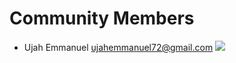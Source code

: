 # Community Members 

- Ujah Emmanuel ujahemmanuel72@gmail.com [<img src="https://img.shields.io/badge/OSCA--MAKURDI-Lead-blue?style=plastic&logo=appveyor">](https://github.com/logiquebox)
